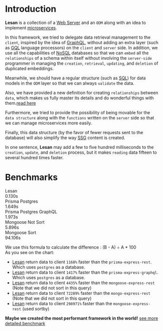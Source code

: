 # Introduction
**Lesan** is a collection of a [Web Server](https://developer.mozilla.org/en-US/docs/Learn/Common_questions/What_is_a_web_server) and an `ODM` along with an idea to implement [microservices](https://www.ibm.com/cloud/learn/microservices).

In this framework, we tried to delegate data retrieval management to the `client`, inspired by the idea of [​​GraphQL](https://graphql.org/), without adding an extra layer (such as [GQL](https://en.wikipedia.org/wiki/Graph_Query_Language) language processors) on the `client` and `server` side. In addition, we use all the capabilities of [NoSQL](https://en.wikipedia.org/wiki/NoSQL) databases so that we can `embed` all the `relationships` of a schema within itself without involving the `server-side` programmer in managing the `creation`, `retrieval`, `updating`, and `deletion` of duplicated embeddings.

Meanwhile, we should have a regular structure (such as [SQL](https://en.wikipedia.org/wiki/SQL)) for data models in the `ODM` layer so that we can always `validate` the data.

Also, we have provided a new definition for creating `relationships` between `data`, which makes us fully master its details and do wonderful things with them.[read here](./what_is_the_relationship.md)

Furthermore, we tried to provide the possibility of being movable for the `data structure` along with the `functions` written on the `server` side so that we can manage microservices more easily.

Finally, this data structure (by the favor of fewer requests sent to the database) will also simplify the way [SSG](https://en.wikipedia.org/wiki/Static_site_generator) content is created.

In one sentence, **Lesan** may add a few to five hundred milliseconds to the `creation`, `update`, and `deletion` process, but it makes `reading` data fifteen to several hundred times faster.

# Benchmarks

<div class="animation-container">
  <section class="animation-item lesan">
    <span class="title">Lesan</span>
    <div class="details">
      <span class="chart"></span>
      <span class="time">0.130s</span>
    </div>
  </section>
  <section class="animation-item prisma-postgres">
    <span class="title">Prisma Postgres</span>
    <div class="details">
      <span class="chart"></span>
      <span class="time">1.649s</span>
    </div>
  </section>
  <section class="animation-item prisma-postgres-graphql">
    <span class="title">Prisma Postgres GraphQL</span>
    <div class="details">
      <span class="chart"></span>
      <span class="time">1.973s</span>
    </div>
  </section>
  <section class="animation-item mongoose-no-sort">
    <span class="title">Mongoose Not Sort</span>
    <div class="details">
      <span class="chart"></span>
      <span class="time">5.896s</span>
    </div>
  </section>
  <section class="animation-item mongoose-sort">
    <span class="title">Mongoose Sort</span>
    <div class="details">
      <span class="line"></span>
      <span class="chart"></span>
      <span class="time">94.106s</span>
    </div>
  </section>
</div>

 
 We use this formula to calculate the difference : (B - A) ÷ A * 100  
 As you see on the chart:
 - [Lesan](https://github.com/MiaadTeam/lesan) return data to client `1168%` faster than the `prisma-express-rest`. Which uses `postgres` as a database.
 - [Lesan](https://github.com/MiaadTeam/lesan) return data to client `1417%` faster than the `prisma-express-graphql`. Which uses `postgres` as a database.
 - [Lesan](https://github.com/MiaadTeam/lesan) return data to client `4435%` faster than the `mongoose-express-rest` (Note that we did not sort in this query)
 - [Lesan](https://github.com/MiaadTeam/lesan) return data to client `72289%` faster than the `mongo-express-rest` (Note that we did not sort in this query)
 - [Lesan](https://github.com/MiaadTeam/lesan) return data to client `298971%` faster than the `mongoose-express-rest` (used sortby)

**Maybe we created the most performant framework in the world!** [see more detailed benchmark](https://github.com/MiaadTeam/benchmark)
